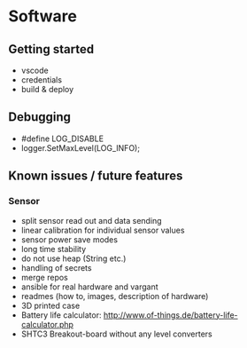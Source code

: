 Software
========



Getting started
---------------

* vscode
* credentials
* build & deploy



Debugging
---------

* #define LOG_DISABLE
* logger.SetMaxLevel(LOG_INFO);



Known issues / future features
------------------------------

### Sensor

* split sensor read out and data sending
* linear calibration for individual sensor values
* sensor power save modes
* long time stability
* do not use heap (String etc.)
* handling of secrets
* merge repos
* ansible for real hardware and vargant
* readmes (how to, images, description of hardware)
* 3D printed case
* Battery life calculator: http://www.of-things.de/battery-life-calculator.php
* SHTC3 Breakout-board without any level converters
